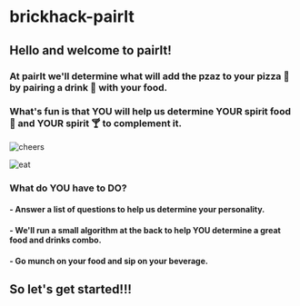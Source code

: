 # brickhack-pairIt
## Hello and welcome to pairIt!

### At pairIt we'll determine what will add the pzaz to your pizza :pizza: by pairing a drink :tropical_drink: with your food.  

### What's fun is that YOU will help us determine YOUR spirit food :poultry_leg: and YOUR spirit :cocktail: to complement it.

![cheers](https://user-images.githubusercontent.com/20069712/156911404-69ba9409-8a59-4ee4-93d0-0637bcc03896.gif)

![eat](https://user-images.githubusercontent.com/20069712/156911534-0bbbec25-a5ff-4a0b-b604-f9e9051f4843.gif)

### What do YOU have to DO?
#### - Answer a list of questions to help us determine your personality.
#### - We'll run a small algorithm at the back to help YOU determine a great food and drinks combo.
#### - Go munch on your food and sip on your beverage.
## So let's get started!!!
